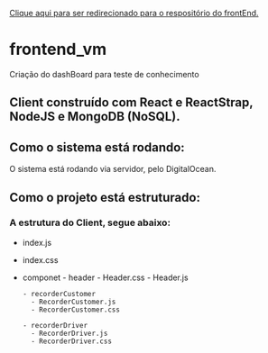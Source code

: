 [Clique aqui para ser redirecionado para o respositório do frontEnd.](https://github.com/pfelipe96/backend_vm/)

# frontend_vm
Criação do dashBoard para teste de conhecimento

## Client construído com React e ReactStrap, NodeJS e MongoDB (NoSQL).

## Como o sistema está rodando:

O sistema está rodando via servidor, pelo DigitalOcean.

## Como o projeto está estruturado:

### A estrutura do Client, segue abaixo:

- index.js
- index.css

- componet
      - header
        - Header.css
        - Header.js
        
      - recorderCustomer
        - RecorderCustomer.js
        - RecorderCustomer.css
        
      - recorderDriver
        - RecorderDriver.js
        - RecorderDriver.css
      
      
   

      
 
